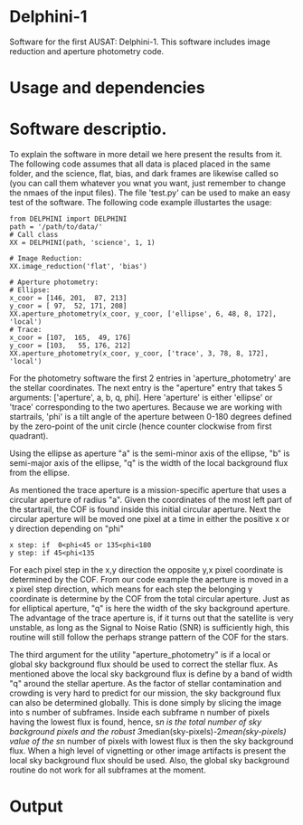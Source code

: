 # Delphini-1
Software for the first AUSAT: Delphini-1. This software includes image reduction and aperture photometry code.

# Usage and dependencies

# Software descriptio. 
To explain the software in more detail we here present the results from it. The following code assumes that all data is placed  placed in the same folder, and the science, flat, bias, and dark frames are likewise called so (you can call them whatever you wnat you want, just remember to change the nmaes of the input files). The file 'test.py' can be used to make an easy test of the software. The following code example illustartes the usage:

```
from DELPHINI import DELPHINI
path = '/path/to/data/'
# Call class
XX = DELPHINI(path, 'science', 1, 1)

# Image Reduction:
XX.image_reduction('flat', 'bias')   

# Aperture photometry:
# Ellipse:
x_coor = [146, 201,  87, 213]
y_coor = [ 97,  52, 171, 208]
XX.aperture_photometry(x_coor, y_coor, ['ellipse', 6, 48, 8, 172], 'local')
# Trace:
x_coor = [107,  165,  49, 176]
y_coor = [103,   55, 176, 212]
XX.aperture_photometry(x_coor, y_coor, ['trace', 3, 78, 8, 172], 'local')
```

For the photometry software the first 2 entries in 'aperture_photometry' are the stellar coordinates. The next entry is the     "aperture" entry that takes 5 arguments: ['aperture', a, b, q, phi]. Here 'aperture' is either 'ellipse' or 'trace' corresponding to the two apertures. Because we are working with startrails, 'phi' is a tilt angle of the aperture between 0-180 degrees defined by the zero-point of the unit circle (hence counter clockwise from first quadrant). 

Using the ellipse as aperture "a" is the semi-minor axis of the ellipse, "b" is semi-major axis of the ellipse, "q" is the width of the local background flux from the ellipse. 

As mentioned the trace aperture is a mission-specific aperture that uses a circular aperture of radius "a". Given the coordinates of the most left part of the startrail, the COF is found inside this initial circular aperture. Next the circular aperture will be moved one pixel at a time in either the positive x or y direction depending on "phi"

```
x step: if  0<phi<45 or 135<phi<180  
y step: if 45<phi<135
```

For each pixel step in the x,y direction the opposite y,x pixel coordinate is determined by the COF. From our code example the aperture is moved in a x pixel step direction, which means for each step the belonging y coordinate is determine by the COF from the total circular aperture. Just as for elliptical aperture, "q" is here the width of the sky background aperture. The advantage of the trace aperture is, if it turns out that the satellite is very unstable, as long as the Signal to Noise Ratio (SNR) is sufficiently high, this routine will still follow the perhaps strange pattern of the COF for the stars.

The third argument for the utility "aperture_photometry" is if a local or global sky background flux should be used to correct the stellar flux. As mentioned above the local sky background flux is define by a band of width "q" around the stellar aperture. As the factor of stellar contamination and crowding is very hard to predict for our mission, the sky background flux can also be determined globally. This is done simply by slicing the image into s number of subframes. Inside each subframe n number of pixels having the lowest flux is found, hence, s*n is the total number of sky background pixels and the robust 3*median(sky-pixels)-2*mean(sky-pixels) value of the s*n number of pixels with lowest flux is then the sky background flux. When a high level of vignetting or other image artifacts is present the local sky background flux should be used. Also, the global sky background routine do not work for all subframes at the moment.   

# Output

